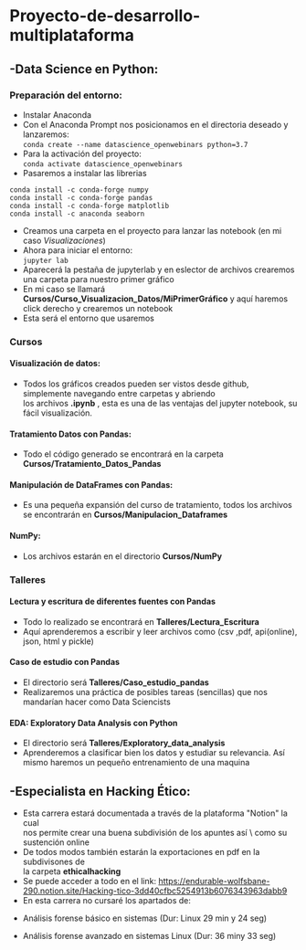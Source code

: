 # Proyecto-de-desarrollo-multiplataforma

## -Data Science en Python:
### Preparación del entorno:
+ Instalar Anaconda
+ Con el Anaconda Prompt nos posicionamos en el directoria deseado y lanzaremos: \
```conda create --name datascience_openwebinars python=3.7```
+ Para la activación del proyecto: \
```conda activate datascience_openwebinars```
+ Pasaremos a instalar las librerias
``` conda install -c conda-forge jupyterlab
conda install -c conda-forge numpy
conda install -c conda-forge pandas
conda install -c conda-forge matplotlib
conda install -c anaconda seaborn 
```
+ Creamos una carpeta en el proyecto para lanzar las notebook (en mi caso *Visualizaciones*)
+ Ahora para iniciar el entorno: \
```jupyter lab```
+ Aparecerá la pestaña de jupyterlab y en eslector de archivos crearemos una carpeta para nuestro primer gráfico
+ En mi caso se llamará **Cursos/Curso_Visualizacion_Datos/MiPrimerGráfico** y aquí haremos click derecho y crearemos un notebook
+ Esta será el entorno que usaremos
### Cursos
#### Visualización de datos:
+ Todos los gráficos creados pueden ser vistos desde github, simplemente navegando entre carpetas y abriendo \
 los archivos **.ipynb** , esta es una de las ventajas del jupyter notebook, su fácil visualización.
#### Tratamiento Datos con Pandas:
+ Todo el código generado se encontrará en la carpeta **Cursos/Tratamiento_Datos_Pandas**
#### Manipulación de DataFrames con Pandas:
+ Es una pequeña expansión del curso de tratamiento, todos los archivos se encontrarán en **Cursos/Manipulacion_Dataframes**
#### NumPy:
+ Los archivos estarán en el directorio **Cursos/NumPy**
### Talleres
#### Lectura y escritura de diferentes fuentes con Pandas
+ Todo lo realizado se encontrará en **Talleres/Lectura_Escritura**
+ Aquí aprenderemos a escribir y leer archivos como (csv ,pdf, api(online), json, html y pickle)
#### Caso de estudio con Pandas
+ El directorio será **Talleres/Caso_estudio_pandas**
+ Realizaremos una práctica de posibles tareas (sencillas) que nos mandarían hacer como Data Sciencists
#### EDA: Exploratory Data Analysis con Python
+ El directorio será **Talleres/Exploratory_data_analysis**
+ Aprenderemos a clasificar bien los datos y estudiar su relevancia. Así mismo haremos un pequeño entrenamiento de una maquina

## -Especialista en Hacking Ético:
+ Esta carrera estará documentada a través de la plataforma "Notion" la cual \
nos permite crear una buena subdivisión de los apuntes así \ como su sustención online
+ De todos modos también estarán la exportaciones en pdf en la subdivisones de \
la carpeta **ethicalhacking**
+ Se puede acceder a todo en el link: https://endurable-wolfsbane-290.notion.site/Hacking-tico-3dd40cfbc5254913b6076343963dabb9
+ En esta carrera no cursaré los apartados de:
- Análisis forense básico en sistemas (Dur: Linux 29 min y 24 seg)
* Análisis forense avanzado en sistemas Linux (Dur: 36 miny 33 seg)